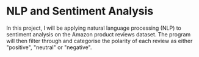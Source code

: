 # NLP and Sentiment Analysis

In this project, I will be applying natural language processing (NLP) to sentiment analysis on the Amazon product reviews dataset. The program will then filter through and categorise the polarity of each review as either "positive", "neutral" or "negative".
